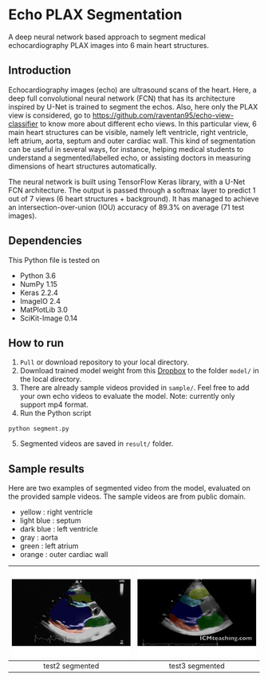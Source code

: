 # Echo PLAX Segmentation

A deep neural network based approach to segment medical echocardiography PLAX images into 6 main heart structures.

## Introduction

Echocardiography images (echo) are ultrasound scans of the heart. Here, a deep full convolutional neural network (FCN) that has its architecture inspired by U-Net is trained to segment the echos. Also, here only the PLAX view is considered, go to https://github.com/raventan95/echo-view-classifier to know more about different echo views. In this particular view, 6 main heart structures can be visible, namely left ventricle, right ventricle, left atrium, aorta, septum and outer cardiac wall. This kind of segmentation can be useful in several ways, for instance, helping medical students to understand a segmented/labelled echo, or assisting doctors in measuring dimensions of heart structures automatically.

The neural network is built using TensorFlow Keras library, with a U-Net FCN architecture. The output is passed through a softmax layer to predict 1 out of 7 views (6 heart structures + background). It has managed to achieve an intersection-over-union (IOU) accuracy of 89.3% on average (71 test images).

## Dependencies

This Python file is tested on
- Python 3.6
- NumPy 1.15
- Keras 2.2.4
- ImageIO 2.4
- MatPlotLib 3.0
- SciKit-Image 0.14

## How to run

1. `Pull` or download repository to your local directory.
2. Download trained model weight from this [Dropbox](https://www.dropbox.com/s/uh1oon0376klmi0/mymodel_segmentation_1_0.8930.h5?dl=0) to the folder `model/` in the local directory.
3. There are already sample videos provided in `sample/`. Feel free to add your own echo videos to evaluate the model. Note: currently only support mp4 format.
4. Run the Python script
```
python segment.py
```
5. Segmented videos are saved in `result/` folder.

## Sample results

Here are two examples of segmented video from the model, evaluated on the provided sample videos. The sample videos are from public domain.

- yellow : right ventricle
- light blue : septum
- dark blue : left ventricle
- gray : aorta
- green : left atrium
- orange : outer cardiac wall

| ![](result/test2_segmented.gif) |  ![](result/test3_segmented.gif) |
|:--:|:--:|
| test2 segmented | test3 segmented |
